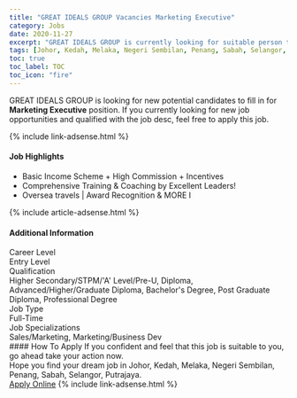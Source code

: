 ```yaml
---
title: "GREAT IDEALS GROUP Vacancies Marketing Executive" 
category: Jobs 
date: 2020-11-27 
excerpt: "GREAT IDEALS GROUP is currently looking for suitable person to fill in the Marketing Executive which positioned at Johor, Kedah, Melaka, Negeri Sembilan, Penang, Sabah, Selangor, Putrajaya" 
tags: [Johor, Kedah, Melaka, Negeri Sembilan, Penang, Sabah, Selangor, Putrajaya] 
toc: true 
toc_label: TOC 
toc_icon: "fire" 
--- 
```


<p>GREAT IDEALS GROUP is looking for new potential candidates to fill in for <b>Marketing Executive</b> position. If you currently looking for new job opportunities and qualified with the job desc, feel free to apply this job.
</p>{% include link-adsense.html %} 
<div><div><div><h4>Job Highlights</h4></div></div><div><ul><li><div><div><div><div></div></div></div><div><span>Basic Income Scheme + High Commission +  Incentives</span></div></div></li><li><div><div><div><div></div></div></div><div><span>Comprehensive Training &amp; Coaching by Excellent Leaders!</span></div></div></li><li><div><div><div><div></div></div></div><div><span>Oversea travels | Award Recognition &amp; MORE I</span></div></div></li></ul></div></div> 
{% include article-adsense.html %} 
<div><div><div><h4>Additional Information</h4></div></div><div><div><div><div><div><div><div><div><span>Career Level</span></div></div><div><span>Entry Level</span></div></div></div></div><div><div><div><div><div><span>Qualification</span></div></div><div><span>Higher Secondary/STPM/'A' Level/Pre-U, Diploma, Advanced/Higher/Graduate Diploma, Bachelor's Degree, Post Graduate Diploma, Professional Degree</span></div></div></div></div><div><div><div><div><div><span>Job Type</span></div></div><div><span>Full-Time</span></div></div></div></div><div><div><div><div><div><span>Job Specializations</span></div></div><div><span>Sales/Marketing, Marketing/Business Dev</span></div></div></div></div></div></div></div></div> 
#### How To Apply 
If you confident and feel that this job is suitable to you, go ahead take your action now. <br/> 
Hope you find your dream job in Johor, Kedah, Melaka, Negeri Sembilan, Penang, Sabah, Selangor, Putrajaya. <br/> 
<a href="https://www.jobstreet.com.my/en/job/marketing-executive-4431869?jobId=jobstreet-my-job-4431869&sectionRank=27&token=0~ac4f422c-efb1-4b49-bc7a-95b0ba7da1f2&fr=SRP%20View%20In%20New%20Ta" class="btn btn--info" target="_blank" rel="nofollow noopenner">Apply Online</a> 
{% include link-adsense.html %} 